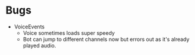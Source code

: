 # Bugs
- VoiceEvents
  - Voice sometimes loads super speedy
  - Bot can jump to different channels now but errors out as it's already played audio.